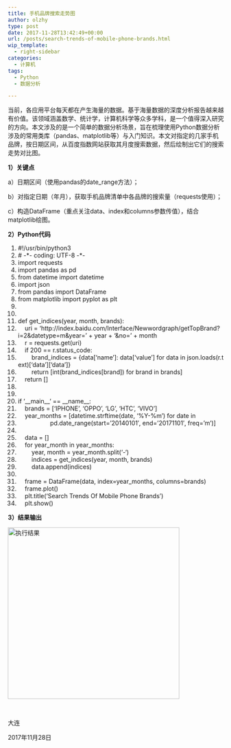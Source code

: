```yaml
---
title: 手机品牌搜索走势图
author: olzhy
type: post
date: 2017-11-28T13:42:49+00:00
url: /posts/search-trends-of-mobile-phone-brands.html
wip_template:
  - right-sidebar
categories:
  - 计算机
tags:
  - Python
  - 数据分析

---
```

当前，各应用平台每天都在产生海量的数据。基于海量数据的深度分析报告越来越有价值。该领域涵盖数学、统计学，计算机科学等众多学科，是一个值得深入研究的方向。本文涉及的是一个简单的数据分析场景，旨在梳理使用Python数据分析涉及的常用类库（pandas、matplotlib等）与入门知识。本文对指定的几家手机品牌，按日期区间，从百度指数网站获取其月度搜索数据，然后绘制出它们的搜索走势对比图。

**1）关键点**

a）日期区间（使用pandas的date_range方法）；
  
b）对指定日期（年月），获取手机品牌清单中各品牌的搜索量（requests使用）；
  
c）构造DataFrame（重点关注data、index和columns参数传值），结合matplotlib绘图。

**2）Python代码**

<div class="dp-highlighter">
  <div class="bar">
  </div>
  
  <ol class="dp-py" start="1">
    <li class="alt">
      <span class="comment">#!/usr/bin/python3</span>
    </li>
    <li class="">
      <span class="comment"># -*- coding: UTF-8 -*-</span>
    </li>
    <li class="alt">
      <span class="keyword">import</span> requests
    </li>
    <li class="">
      <span class="keyword">import</span> pandas as pd
    </li>
    <li class="alt">
      <span class="keyword">from</span> <span class="commonlibs">datetime</span> <span class="keyword">import</span> <span class="commonlibs">datetime</span>
    </li>
    <li class="">
      <span class="keyword">import</span> json
    </li>
    <li class="alt">
      <span class="keyword">from</span> pandas <span class="keyword">import</span> DataFrame
    </li>
    <li class="">
      <span class="keyword">from</span> matplotlib <span class="keyword">import</span> pyplot as plt
    </li>
    <li class="alt">
    </li>
    <li class="">
    </li>
    <li class="alt">
      <span class="keyword">def</span> get_indices(year, month, brands):
    </li>
    <li class="">
          uri = &#8216;http://<span class="builtins">index</span>.baidu.com/Interface/Newwordgraph/getTopBrand?i=2&datetype=m&year=&#8217; + year + &#8216;&no=&#8217; + month
    </li>
    <li class="alt">
          r = requests.<span class="builtins">get</span>(uri)
    </li>
    <li class="">
          <span class="keyword">if</span> 200 == r.status_code:
    </li>
    <li class="alt">
              brand_indices = {data[&#8216;name&#8217;]: data[&#8216;value&#8217;] <span class="keyword">for</span> data <span class="keyword">in</span> json.loads(r.text)[&#8216;data&#8217;][&#8216;data&#8217;]}
    </li>
    <li class="">
              <span class="keyword">return</span> [<span class="builtins">int</span>(brand_indices[brand]) <span class="keyword">for</span> brand <span class="keyword">in</span> brands]
    </li>
    <li class="alt">
          <span class="keyword">return</span> []
    </li>
    <li class="">
    </li>
    <li class="alt">
    </li>
    <li class="">
      <span class="keyword">if</span> &#8216;<span class="builtins">__main__</span>&#8216; == <span class="builtins">__name__</span>:
    </li>
    <li class="alt">
          brands = [&#8216;IPHONE&#8217;, &#8216;OPPO&#8217;, &#8216;LG&#8217;, &#8216;HTC&#8217;, &#8216;VIVO&#8217;]
    </li>
    <li class="">
          year_months = [<span class="commonlibs">datetime</span>.strftime(date, &#8216;%Y-%m&#8217;) <span class="keyword">for</span> date <span class="keyword">in</span>
    </li>
    <li class="alt">
                         pd.date_range(start=&#8217;20140101&#8242;, end=&#8217;20171101&#8242;, freq=&#8217;m&#8217;)]
    </li>
    <li class="">
    </li>
    <li class="alt">
          data = []
    </li>
    <li class="">
          <span class="keyword">for</span> year_month <span class="keyword">in</span> year_months:
    </li>
    <li class="alt">
              year, month = year_month.split(&#8216;-&#8216;)
    </li>
    <li class="">
              indices = get_indices(year, month, brands)
    </li>
    <li class="alt">
              data.<span class="builtins">append</span>(indices)
    </li>
    <li class="">
    </li>
    <li class="alt">
          frame = DataFrame(data, <span class="builtins">index</span>=year_months, columns=brands)
    </li>
    <li class="">
          frame.plot()
    </li>
    <li class="alt">
          plt.title(&#8216;Search Trends Of Mobile Phone Brands&#8217;)
    </li>
    <li class="">
          plt.show()
    </li>
  </ol>
</div>

**3）结果输出**

<img src="/wp-content/uploads/2017/11/mobile-brands-search-trends.png" alt="执行结果" width="400" height="400" />

&nbsp;

大连
  
2017年11月28日